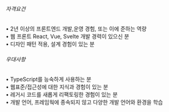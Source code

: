 ###### 자격요건

• 2년 이상의 프론트엔드 개발,운영 경험, 또는 이에 준하는 역량  
• 웹 프론트 React, Vue, Svelte 개발 경력이 있으신 분  
• 디자인 패턴 적용, 설계 경험이 있는 분

###### 우대사항

• TypeScript를 능숙하게 사용하는 분  
• 웹표준/접근성에 대한 지식과 경험이 있는 분  
• 레거시 코드를 새롭게 리팩토링한 경험이 있는 분  
• 개발 언어, 프레임웍에 종속되지 않고 다양한 개발 언어와 환경을 학습